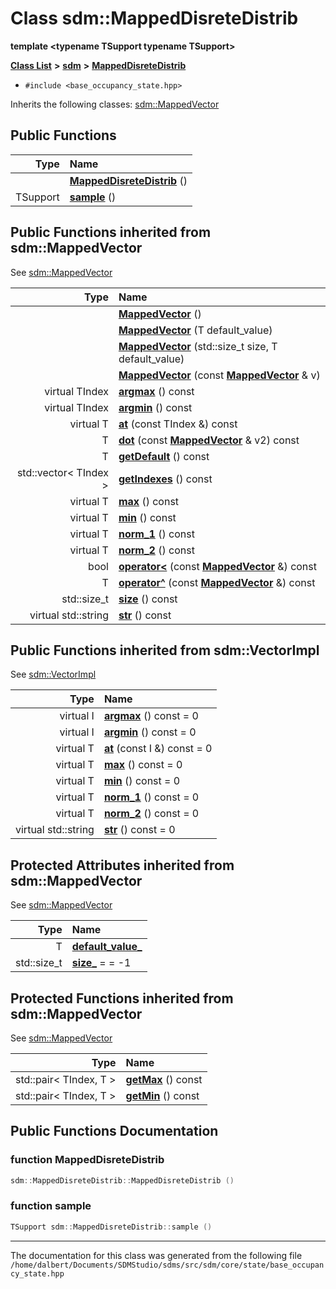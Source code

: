 
<NavBar active_item_id="2"/>

# Class sdm::MappedDisreteDistrib

**template &lt;typename TSupport typename TSupport&gt;**


[**Class List**](annotated.md) **>** [**sdm**](namespacesdm.md) **>** [**MappedDisreteDistrib**](classsdm_1_1MappedDisreteDistrib.md)





* `#include <base_occupancy_state.hpp>`



Inherits the following classes: [sdm::MappedVector](classsdm_1_1MappedVector.md)




















## Public Functions

| Type | Name |
| ---: | :--- |
|   | [**MappedDisreteDistrib**](classsdm_1_1MappedDisreteDistrib.md#function-mappeddisretedistrib) () <br> |
|  TSupport | [**sample**](classsdm_1_1MappedDisreteDistrib.md#function-sample) () <br> |

## Public Functions inherited from sdm::MappedVector

See [sdm::MappedVector](classsdm_1_1MappedVector.md)

| Type | Name |
| ---: | :--- |
|   | [**MappedVector**](classsdm_1_1MappedVector.md#function-mappedvector-1-4) () <br> |
|   | [**MappedVector**](classsdm_1_1MappedVector.md#function-mappedvector-2-4) (T default\_value) <br> |
|   | [**MappedVector**](classsdm_1_1MappedVector.md#function-mappedvector-3-4) (std::size\_t size, T default\_value) <br> |
|   | [**MappedVector**](classsdm_1_1MappedVector.md#function-mappedvector-4-4) (const [**MappedVector**](classsdm_1_1MappedVector.md) & v) <br> |
| virtual TIndex | [**argmax**](classsdm_1_1MappedVector.md#function-argmax) () const<br> |
| virtual TIndex | [**argmin**](classsdm_1_1MappedVector.md#function-argmin) () const<br> |
| virtual T | [**at**](classsdm_1_1MappedVector.md#function-at) (const TIndex &) const<br> |
|  T | [**dot**](classsdm_1_1MappedVector.md#function-dot) (const [**MappedVector**](classsdm_1_1MappedVector.md) & v2) const<br> |
|  T | [**getDefault**](classsdm_1_1MappedVector.md#function-getdefault) () const<br> |
|  std::vector&lt; TIndex &gt; | [**getIndexes**](classsdm_1_1MappedVector.md#function-getindexes) () const<br> |
| virtual T | [**max**](classsdm_1_1MappedVector.md#function-max) () const<br> |
| virtual T | [**min**](classsdm_1_1MappedVector.md#function-min) () const<br> |
| virtual T | [**norm\_1**](classsdm_1_1MappedVector.md#function-norm-1) () const<br> |
| virtual T | [**norm\_2**](classsdm_1_1MappedVector.md#function-norm-2) () const<br> |
|  bool | [**operator&lt;**](classsdm_1_1MappedVector.md#function-operator) (const [**MappedVector**](classsdm_1_1MappedVector.md) &) const<br> |
|  T | [**operator^**](classsdm_1_1MappedVector.md#function-operator-2) (const [**MappedVector**](classsdm_1_1MappedVector.md) &) const<br> |
|  std::size\_t | [**size**](classsdm_1_1MappedVector.md#function-size) () const<br> |
| virtual std::string | [**str**](classsdm_1_1MappedVector.md#function-str) () const<br> |

## Public Functions inherited from sdm::VectorImpl

See [sdm::VectorImpl](classsdm_1_1VectorImpl.md)

| Type | Name |
| ---: | :--- |
| virtual I | [**argmax**](classsdm_1_1VectorImpl.md#function-argmax) () const = 0<br> |
| virtual I | [**argmin**](classsdm_1_1VectorImpl.md#function-argmin) () const = 0<br> |
| virtual T | [**at**](classsdm_1_1VectorImpl.md#function-at) (const I &) const = 0<br> |
| virtual T | [**max**](classsdm_1_1VectorImpl.md#function-max) () const = 0<br> |
| virtual T | [**min**](classsdm_1_1VectorImpl.md#function-min) () const = 0<br> |
| virtual T | [**norm\_1**](classsdm_1_1VectorImpl.md#function-norm-1) () const = 0<br> |
| virtual T | [**norm\_2**](classsdm_1_1VectorImpl.md#function-norm-2) () const = 0<br> |
| virtual std::string | [**str**](classsdm_1_1VectorImpl.md#function-str) () const = 0<br> |











## Protected Attributes inherited from sdm::MappedVector

See [sdm::MappedVector](classsdm_1_1MappedVector.md)

| Type | Name |
| ---: | :--- |
|  T | [**default\_value\_**](classsdm_1_1MappedVector.md#variable-default-value-)  <br> |
|  std::size\_t | [**size\_**](classsdm_1_1MappedVector.md#variable-size-)   = = -1<br> |






## Protected Functions inherited from sdm::MappedVector

See [sdm::MappedVector](classsdm_1_1MappedVector.md)

| Type | Name |
| ---: | :--- |
|  std::pair&lt; TIndex, T &gt; | [**getMax**](classsdm_1_1MappedVector.md#function-getmax) () const<br> |
|  std::pair&lt; TIndex, T &gt; | [**getMin**](classsdm_1_1MappedVector.md#function-getmin) () const<br> |





## Public Functions Documentation


### function MappedDisreteDistrib 


```cpp
sdm::MappedDisreteDistrib::MappedDisreteDistrib () 
```



### function sample 


```cpp
TSupport sdm::MappedDisreteDistrib::sample () 
```



------------------------------
The documentation for this class was generated from the following file `/home/dalbert/Documents/SDMStudio/sdms/src/sdm/core/state/base_occupancy_state.hpp`